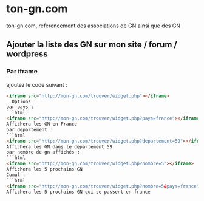 # ton-gn.com
ton-gn.com, referencement des associations de GN ainsi que des GN

## Ajouter la liste des GN sur mon site / forum / wordpress

### Par iframe
ajoutez le code suivant :
```html
<iframe src="http://mon-gn.com/trouver/widget.php"></iframe>
__Options__
par pays :
```html
<iframe src="http://mon-gn.com/trouver/widget.php?pays=france"></iframe>
Affichera les GN en France
par departement :
```html
<iframe src="http://mon-gn.com/trouver/widget.php?departement=59"></iframe>
Affichera les GN dans le departement 59
par nombre de gn affichés :
```html
<iframe src="http://mon-gn.com/trouver/widget.php?nombre=5"></iframe>
Affichera les 5 prochains GN
Cumul :
```html
<iframe src="http://mon-gn.com/trouver/widget.php?nombre=5&pays=france"></iframe>
Affichera les 5 prochains GN qui se passent en france
